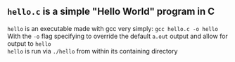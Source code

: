 `hello.c` is a simple "Hello World" program in C 
---
`hello` is an executable made with gcc very simply: 
`gcc hello.c -o hello` 
With the `-o` flag specifying to override the default `a.out` output and allow for output to `hello`  <br>
`hello` is run via `./hello` from within its containing directory
